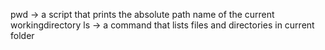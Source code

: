 pwd -> a script that prints the absolute path name of the current workingdirectory
ls -> a command that lists files and directories in current folder
